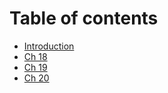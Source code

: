 # Table of contents

* [Introduction](README.md)
* [Ch 18](ch-18.md)
* [Ch 19](ch-19.md)
* [Ch 20](ch-20.md)

